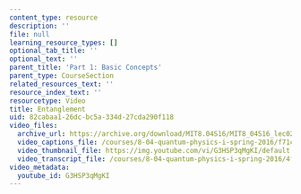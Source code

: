 ```yaml
---
content_type: resource
description: ''
file: null
learning_resource_types: []
optional_tab_title: ''
optional_text: ''
parent_title: 'Part 1: Basic Concepts'
parent_type: CourseSection
related_resources_text: ''
resource_index_text: ''
resourcetype: Video
title: Entanglement
uid: 82cabaa1-26dc-bc5a-334d-27cda290f118
video_files:
  archive_url: https://archive.org/download/MIT8.04S16/MIT8_04S16_lec02_s2_300k.mp4
  video_captions_file: /courses/8-04-quantum-physics-i-spring-2016/f71ce30831b551cabe28f2a77c5b32b2_G3HSP3qMgKI.vtt
  video_thumbnail_file: https://img.youtube.com/vi/G3HSP3qMgKI/default.jpg
  video_transcript_file: /courses/8-04-quantum-physics-i-spring-2016/4f764623f7f1d87a0f9ad08b92e36153_G3HSP3qMgKI.pdf
video_metadata:
  youtube_id: G3HSP3qMgKI
---
```

